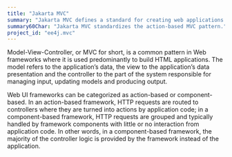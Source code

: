```yaml
---
title: "Jakarta MVC"
summary: "Jakarta MVC defines a standard for creating web applications following the action-based model-view-controller pattern."
summary60Char: "Jakarta MVC standardizes the action-based MVC pattern."
project_id: "ee4j.mvc"
---
```


Model-View-Controller, or MVC for short, is a common pattern in Web frameworks where it is used predominantly to build HTML applications. The model refers to the application’s data, the view to the application’s data presentation and the controller to the part of the system responsible for managing input, updating models and producing output.

Web UI frameworks can be categorized as action-based or component-based. In an action-based framework, HTTP requests are routed to controllers where they are turned into actions by application code; in a component-based framework, HTTP requests are grouped and typically handled by framework components with little or no interaction from application code. In other words, in a component-based framework, the majority of the controller logic is provided by the framework instead of the application.
